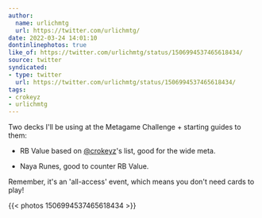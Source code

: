 ```yaml
---
author:
  name: urlichmtg
  url: https://twitter.com/urlichmtg/
date: 2022-03-24 14:01:10
dontinlinephotos: true
like_of: https://twitter.com/urlichmtg/status/1506994537465618434/
source: twitter
syndicated:
- type: twitter
  url: https://twitter.com/urlichmtg/status/1506994537465618434/
tags:
- crokeyz
- urlichmtg
---
```


Two decks I'll be using at the Metagame Challenge + starting guides to them:



- RB Value based on [@crokeyz](https://twitter.com/crokeyz/)'s list, good for the wide meta.



- Naya Runes, good to counter RB Value. 



Remember, it's an 'all-access' event, which means you don't need cards to play! 

{{< photos 1506994537465618434 >}}